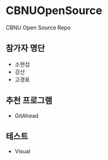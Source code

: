 # CBNUOpenSource
CBNU Open Source Repo

## 참가자 명단
* 소현섭
* 강산
* 고경표

## 추천 프로그램
* GitAhead

## 테스트
* Visual

